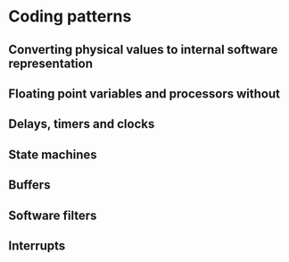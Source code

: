 # Coding patterns

## Converting physical values to internal software representation

## Floating point variables and processors without

## Delays, timers and clocks

## State machines

## Buffers

## Software filters

## Interrupts